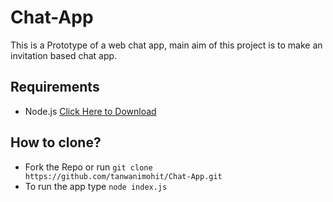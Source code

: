# Chat-App
This is a Prototype of a web chat app, main aim of this project is to make an invitation based chat app.

## Requirements
- Node.js [Click Here to Download](https://nodejs.org/en/download/)

## How to clone?
- Fork the Repo or run `git clone  https://github.com/tanwanimohit/Chat-App.git`
- To run the app type `node index.js`
